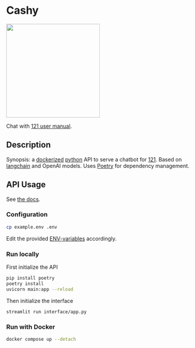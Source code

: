 # Cashy

<img src="https://github.com/user-attachments/assets/6210865b-d42e-4200-816d-ef7f21195960" width="250">

Chat with [121 user manual](https://manual.121.global).
 
## Description

Synopsis: a [dockerized](https://www.docker.com/) [python](https://www.python.org/) API to serve a chatbot for [121](https://github.com/global-121). Based on [langchain](https://github.com/langchain-ai/langchain) and OpenAI models. Uses [Poetry](https://python-poetry.org/) for dependency management.

## API Usage

See [the docs](https://hia-chatbot.azurewebsites.net/docs).

### Configuration

```sh
cp example.env .env
```

Edit the provided [ENV-variables](./example.env) accordingly.

### Run locally

First initialize the API
```sh
pip install poetry
poetry install
uvicorn main:app --reload
```

Then initialize the interface
```shell
streamlit run interface/app.py
```

### Run with Docker

```sh
docker compose up --detach
```

